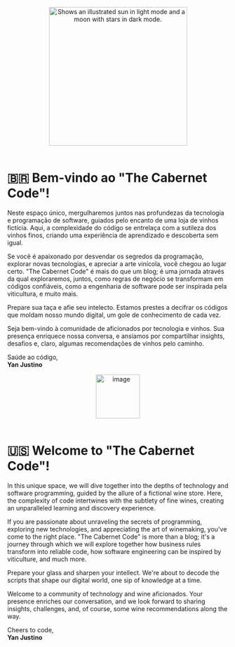 
<picture>
  <source media="(prefers-color-scheme: dark)" srcset="https://github.com/cabernet-code/blog/assets/357114/74421f35-b5b1-42fe-8803-6e75e37f669c" >
  <source media="(prefers-color-scheme: light)" srcset="https://github.com/cabernet-code/blog/assets/357114/ed0a287b-045d-49bf-a147-506c9e7afe3b">
  <p align="center">
    <img alt="Shows an illustrated sun in light mode and a moon with stars in dark mode." width=315 src="https://github.com/cabernet-code/blog/assets/357114/ed0a287b-045d-49bf-a147-506c9e7afe3b">
    <br/>
    <br/>
  </p>
</picture>


# 🇧🇷 Bem-vindo ao "The Cabernet Code"!

Neste espaço único, mergulharemos juntos nas profundezas da tecnologia e programação de software, guiados pelo encanto de uma loja de vinhos fictícia. Aqui, a complexidade do código se entrelaça com a sutileza dos vinhos finos, criando uma experiência de aprendizado e descoberta sem igual.

Se você é apaixonado por desvendar os segredos da programação, explorar novas tecnologias, e apreciar a arte vinícola, você chegou ao lugar certo. "The Cabernet Code" é mais do que um blog; é uma jornada através da qual exploraremos, juntos, como regras de negócio se transformam em códigos confiáveis, como a engenharia de software pode ser inspirada pela viticultura, e muito mais.

Prepare sua taça e afie seu intelecto. Estamos prestes a decifrar os códigos que moldam nosso mundo digital, um gole de conhecimento de cada vez.

Seja bem-vindo à comunidade de aficionados por tecnologia e vinhos. Sua presença enriquece nossa conversa, e ansiamos por compartilhar insights, desafios e, claro, algumas recomendações de vinhos pelo caminho.

Saúde ao código,  
**Yan Justino**

 <p align="center">
   <img width="100" alt="image" src="https://github.com/cabernet-code/blog/assets/357114/8845cd8c-df60-4bd7-b058-7188902091a1">
   <br/>
   <br/>
 </p>

# 🇺🇸 Welcome to "The Cabernet Code"!

In this unique space, we will dive together into the depths of technology and software programming, guided by the allure of a fictional wine store. Here, the complexity of code intertwines with the subtlety of fine wines, creating an unparalleled learning and discovery experience.

If you are passionate about unraveling the secrets of programming, exploring new technologies, and appreciating the art of winemaking, you've come to the right place. "The Cabernet Code" is more than a blog; it's a journey through which we will explore together how business rules transform into reliable code, how software engineering can be inspired by viticulture, and much more.

Prepare your glass and sharpen your intellect. We're about to decode the scripts that shape our digital world, one sip of knowledge at a time.

Welcome to a community of technology and wine aficionados. Your presence enriches our conversation, and we look forward to sharing insights, challenges, and, of course, some wine recommendations along the way.

Cheers to code,  
**Yan Justino**
